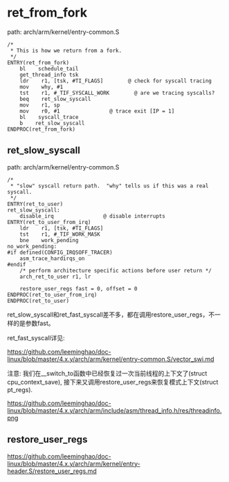 ret_from_fork
========================================

path: arch/arm/kernel/entry-common.S
```
/*
 * This is how we return from a fork.
 */
ENTRY(ret_from_fork)
    bl    schedule_tail
    get_thread_info tsk
    ldr    r1, [tsk, #TI_FLAGS]        @ check for syscall tracing
    mov    why, #1
    tst    r1, #_TIF_SYSCALL_WORK        @ are we tracing syscalls?
    beq    ret_slow_syscall
    mov    r1, sp
    mov    r0, #1                @ trace exit [IP = 1]
    bl    syscall_trace
    b    ret_slow_syscall
ENDPROC(ret_from_fork)
```

ret_slow_syscall
----------------------------------------

path: arch/arm/kernel/entry-common.S
```
/*
 * "slow" syscall return path.  "why" tells us if this was a real syscall.
 */
ENTRY(ret_to_user)
ret_slow_syscall:
    disable_irq                @ disable interrupts
ENTRY(ret_to_user_from_irq)
    ldr    r1, [tsk, #TI_FLAGS]
    tst    r1, #_TIF_WORK_MASK
    bne    work_pending
no_work_pending:
#if defined(CONFIG_IRQSOFF_TRACER)
    asm_trace_hardirqs_on
#endif
    /* perform architecture specific actions before user return */
    arch_ret_to_user r1, lr

    restore_user_regs fast = 0, offset = 0
ENDPROC(ret_to_user_from_irq)
ENDPROC(ret_to_user)
```

ret_slow_syscall和ret_fast_syscall差不多，都在调用restore_user_regs，不一样的是参数fast。

ret_fast_syscall详见:

https://github.com/leeminghao/doc-linux/blob/master/4.x.y/arch/arm/kernel/entry-common.S/vector_swi.md

注意: 我们在__switch_to函数中已经恢复过一次当前线程的上下文了(struct cpu_context_save),
接下来又调用restore_user_regs来恢复模式上下文(struct pt_regs).

https://github.com/leeminghao/doc-linux/blob/master/4.x.y/arch/arm/include/asm/thread_info.h/res/threadinfo.png

restore_user_regs
----------------------------------------

https://github.com/leeminghao/doc-linux/blob/master/4.x.y/arch/arm/kernel/entry-header.S/restore_user_regs.md

